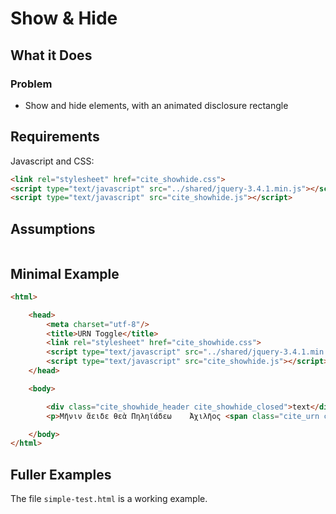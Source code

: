 # Show & Hide

## What it Does

### Problem

- Show and hide elements, with an animated disclosure rectangle


## Requirements

Javascript and CSS:

~~~html
<link rel="stylesheet" href="cite_showhide.css">
<script type="text/javascript" src="../shared/jquery-3.4.1.min.js"></script>
<script type="text/javascript" src="cite_showhide.js"></script>
~~~

## Assumptions

~~~html
~~~


## Minimal Example

~~~html
<html>

	<head>
		<meta charset="utf-8"/>
		<title>URN Toggle</title>
		<link rel="stylesheet" href="cite_showhide.css">
		<script type="text/javascript" src="../shared/jquery-3.4.1.min.js"></script>
		<script type="text/javascript" src="cite_showhide.js"></script>
	</head>

	<body>

		<div class="cite_showhide_header cite_showhide_closed">text</div>
		<p>Μῆνιν ἄειδε θεὰ Πηληϊάδεω	Ἀχιλῆος <span class="cite_urn ctsUrn" data-ctsurn="urn:cts:greekLit:tlg0012.tlg001.msA:1.1">urn:cts:greekLit:tlg0012.tlg001.msA:1.1</span></p>

	</body>
</html>
~~~

## Fuller Examples

The file `simple-test.html` is a working example.

